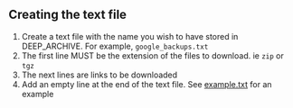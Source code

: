 ## Creating the text file
1. Create a text file with the name you wish to have stored in DEEP_ARCHIVE. For example, `google_backups.txt`
1. The first line MUST be the extension of the files to download. ie `zip` or `tgz`
1. The next lines are links to be downloaded
1. Add an empty line at the end of the text file. See [example.txt](example.txt) for an example